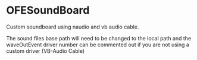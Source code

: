 # OFESoundBoard

Custom soundboard using naudio and vb audio cable.

The sound files base path will need to be changed 
to the local path and the waveOutEvent driver number 
can be commented out if you are not using a custom 
driver (VB-Audio Cable)
